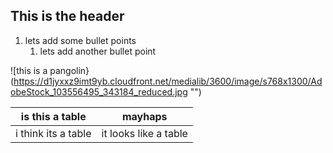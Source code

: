 ## This is the header

1. lets add some bullet points
   1. lets add another bullet point
  
![this is a pangolin}(https://d1jyxxz9imt9yb.cloudfront.net/medialib/3600/image/s768x1300/AdobeStock_103556495_343184_reduced.jpg "")

|is this a table|mayhaps|
|---|---|
|i think its a table|it looks like a table|
